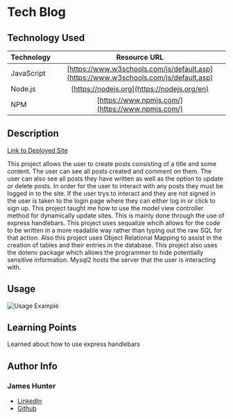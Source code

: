 # Tech Blog

## Technology Used

| Technology         | Resource URL                                    |
| -------------------|:-----------------------------------------------:|
| JavaScript         | [https://www.w3schools.com/js/default.asp](https://www.w3schools.com/js/default.asp) |
| Node.js | [https://nodejs.org](https://nodejs.org/en)
| NPM | [https://www.npmjs.com/](https://www.npmjs.com/) |

## Description

[Link to Deployed Site](https://tech-blog-james-hunter-827e685aea7f.herokuapp.com/)

 This project allows the user to create posts consisting of a title and some content. The user can see all posts created and comment on them. The user can also see all posts they have written as well as the option to update or delete posts. In order for the user to interact with any posts they must be logged in to the site. If the user trys to interact and they are not signed in the user is taken to the login page where they can either log in or click to sign up. This project taught me how to use the model view controller method for dynamically update sites. This is mainly done through the use of express handlebars. This project uses sequalize whcih allows for the code to be written in a more readable way rather than typing out the raw SQL for that action. Also this project uses Object Relational Mapping to assist in the creation of tables and their entries in the database. This project also uses the dotenv package which allows the programmer to hide potentially sensitive information. Mysql2 hosts the server that the user is interacting with. 

## Usage
 
![Usage Example](./assets/Tech%20Blog.gif)

## Learning Points

Learned about how to use express handlebars

## Author Info

### James Hunter
* [LinkedIn](https://www.linkedin.com/in/james-hunter123/)
* [Github](https://github.com/jamessahunter)
